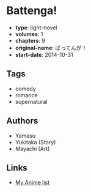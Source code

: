 # Battenga!

-   **type**: light-novel
-   **volumes**: 1
-   **chapters**: 9
-   **original-name**: ばってんが！
-   **start-date**: 2014-10-31

## Tags

-   comedy
-   romance
-   supernatural

## Authors

-   Yamasu
-   Yukitaka (Story)
-   Mayachi (Art)

## Links

-   [My Anime list](https://myanimelist.net/manga/95315/Battenga)
